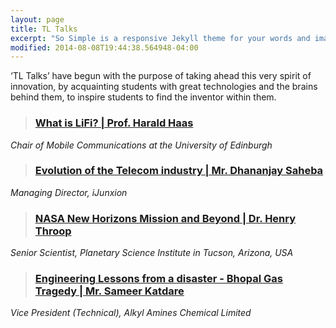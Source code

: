 ```yaml
---
layout: page
title: TL Talks
excerpt: "So Simple is a responsive Jekyll theme for your words and images."
modified: 2014-08-08T19:44:38.564948-04:00
---
```


‘TL Talks’ have begun with the purpose of taking ahead this very spirit of innovation, by acquainting students with great technologies and the brains behind them, to inspire students to find the inventor within them.

> ###  [What is LiFi? | Prof. Harald Haas](/harald_haas.md)
*Chair of Mobile Communications at the University of Edinburgh*

> ###  [Evolution of the Telecom industry | Mr. Dhananjay Saheba](/dhananjay_saheba.md)
*Managing Director, iJunxion*

> ###  [NASA New Horizons Mission and Beyond | Dr. Henry Throop](/henry_throop.md)
*Senior Scientist, Planetary Science Institute in Tucson, Arizona, USA*

> ###  [Engineering Lessons from a disaster - Bhopal Gas Tragedy | Mr. Sameer Katdare](sameer_katdare.md)
*Vice President (Technical), Alkyl Amines Chemical Limited*